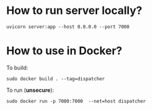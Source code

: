 # How to run server locally?

```
uvicorn server:app --host 0.0.0.0 --port 7000
```
# How to use in Docker?

To build:
```
sudo docker build . --tag=dispatcher
```

To run (**unsecure**):
```
sudo docker run -p 7000:7000  --net=host dispatcher
```
